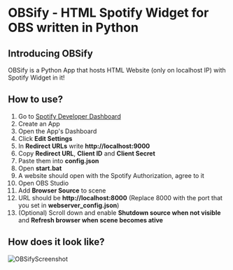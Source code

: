 # OBSify - HTML Spotify Widget for OBS written in Python

## Introducing OBSify
OBSify is a Python App that hosts HTML Website (only on localhost IP) with Spotify Widget in it!  

## How to use?
1. Go to [Spotify Developer Dashboard](https://developer.spotify.com/dashboard/)
2. Create an App
3. Open the App's Dashboard
4. Click **Edit Settings**
5. In **Redirect URLs** write **http://localhost:9000**
6. Copy **Redirect URL**, **Client ID** and **Client Secret**
7. Paste them into **config.json**
8. Open **start.bat**
9. A website should open with the Spotify Authorization, agree to it
10. Open OBS Studio
11. Add **Browser Source** to scene
12. URL should be **http://localhost:8000** (Replace 8000 with the port that you set in **webserver_config.json**)
13. (Optional) Scroll down and enable **Shutdown source when not visible** and **Refresh browser when scene becomes ative**

## How does it look like?
![OBSifyScreenshot](https://i.imgur.com/t2gSTjt.png)
